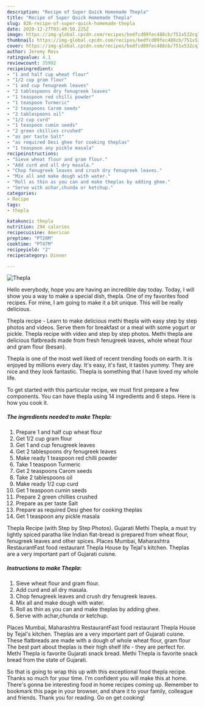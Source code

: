 ```yaml
---
description: "Recipe of Super Quick Homemade Thepla"
title: "Recipe of Super Quick Homemade Thepla"
slug: 826-recipe-of-super-quick-homemade-thepla
date: 2020-12-27T03:49:50.225Z
image: https://img-global.cpcdn.com/recipes/bedfcd09fec488cb/751x532cq70/thepla-recipe-main-photo.jpg
thumbnail: https://img-global.cpcdn.com/recipes/bedfcd09fec488cb/751x532cq70/thepla-recipe-main-photo.jpg
cover: https://img-global.cpcdn.com/recipes/bedfcd09fec488cb/751x532cq70/thepla-recipe-main-photo.jpg
author: Jeremy Ross
ratingvalue: 4.1
reviewcount: 35992
recipeingredient:
- "1 and half cup wheat flour"
- "1/2 cup gram flour"
- "1 and cup fenugreek leaves"
- "2 tablespoons dry fenugreek leaves"
- "1 teaspoon red chilli powder"
- "1 teaspoon Turmeric"
- "2 teaspoons Carom seeds"
- "2 tablespoons oil"
- "1/2 cup curd"
- "1 teaspoon cumin seeds"
- "2 green chillies crushed"
- "as per taste Salt"
- "as required Desi ghee for cooking theplas"
- "1 teaspoon any pickle masala"
recipeinstructions:
- "Sieve wheat flour and gram flour."
- "Add curd and all dry masala."
- "Chop fenugreek leaves and crush dry fenugreek leaves."
- "Mix all and make dough with water."
- "Roll as thin as you can and make theplas by adding ghee."
- "Serve with achar,chunda or ketchup."
categories:
- Recipe
tags:
- thepla

katakunci: thepla 
nutrition: 294 calories
recipecuisine: American
preptime: "PT20M"
cooktime: "PT47M"
recipeyield: "2"
recipecategory: Dinner

---
```



![Thepla](https://img-global.cpcdn.com/recipes/bedfcd09fec488cb/751x532cq70/thepla-recipe-main-photo.jpg)

Hello everybody, hope you are having an incredible day today. Today, I will show you a way to make a special dish, thepla. One of my favorites food recipes. For mine, I am going to make it a bit unique. This will be really delicious.

Thepla recipe - Learn to make delicious methi thepla with easy step by step photos and videos. Serve them for breakfast or a meal with some yogurt or pickle. Thepla recipe with video and step by step photos. Methi thepla are delicious flatbreads made from fresh fenugreek leaves, whole wheat flour and gram flour (besan).

Thepla is one of the most well liked of recent trending foods on earth. It is enjoyed by millions every day. It's easy, it's fast, it tastes yummy. They are nice and they look fantastic. Thepla is something that I have loved my whole life.


To get started with this particular recipe, we must first prepare a few components. You can have thepla using 14 ingredients and 6 steps. Here is how you cook it.

<!--inarticleads1-->

##### The ingredients needed to make Thepla:

1. Prepare 1 and half cup wheat flour
1. Get 1/2 cup gram flour
1. Get 1 and cup fenugreek leaves
1. Get 2 tablespoons dry fenugreek leaves
1. Make ready 1 teaspoon red chilli powder
1. Take 1 teaspoon Turmeric
1. Get 2 teaspoons Carom seeds
1. Take 2 tablespoons oil
1. Make ready 1/2 cup curd
1. Get 1 teaspoon cumin seeds
1. Prepare 2 green chillies crushed
1. Prepare as per taste Salt
1. Prepare as required Desi ghee for cooking theplas
1. Get 1 teaspoon any pickle masala


Thepla Recipe (with Step by Step Photos). Gujarati Methi Thepla, a must try lightly spiced paratha like Indian flat-bread is prepared from wheat flour, fenugreek leaves and other spices. Places Mumbai, Maharashtra RestaurantFast food restaurant Thepla House by Tejal&#39;s kitchen. Theplas are a very important part of Gujarati cuisne. 

<!--inarticleads2-->

##### Instructions to make Thepla:

1. Sieve wheat flour and gram flour.
1. Add curd and all dry masala.
1. Chop fenugreek leaves and crush dry fenugreek leaves.
1. Mix all and make dough with water.
1. Roll as thin as you can and make theplas by adding ghee.
1. Serve with achar,chunda or ketchup.


Places Mumbai, Maharashtra RestaurantFast food restaurant Thepla House by Tejal&#39;s kitchen. Theplas are a very important part of Gujarati cuisne. These flatbreads are made with a dough of whole wheat flour, gram flour The best part about theplas is their high shelf life - they are perfect for. Methi Thepla is favorite Gujarati snack bread. Methi Thepla is favorite snack bread from the state of Gujarati. 

So that is going to wrap this up with this exceptional food thepla recipe. Thanks so much for your time. I'm confident you will make this at home. There's gonna be interesting food in home recipes coming up. Remember to bookmark this page in your browser, and share it to your family, colleague and friends. Thank you for reading. Go on get cooking!
